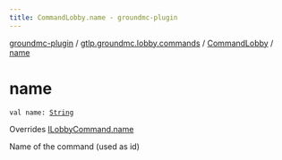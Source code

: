 ```yaml
---
title: CommandLobby.name - groundmc-plugin
---
```


[groundmc-plugin](../../index.html) / [gtlp.groundmc.lobby.commands](../index.html) / [CommandLobby](index.html) / [name](.)

# name

`val name: `[`String`](https://kotlinlang.org/api/latest/jvm/stdlib/kotlin/-string/index.html)

Overrides [ILobbyCommand.name](../-i-lobby-command/name.html)

Name of the command (used as id)

